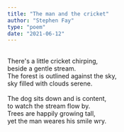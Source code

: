 ```yaml
---
title: "The man and the cricket"
author: "Stephen Fay"
type: "poem"
date: "2021-06-12"
---
```


<poem><br/>
There's a little cricket chirping,<br/>
beside a gentle stream.<br/>
The forest is outlined against the sky,<br/>
sky filled with clouds serene.<br/>
<br/>
The dog sits down and is content,<br/>
to watch the stream flow by.<br/>
Trees are happily growing tall,<br/>
yet the man weares his smile wry.
</poem>
